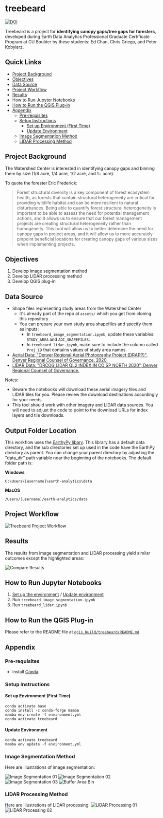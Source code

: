 # treebeard

[![DOI](https://zenodo.org/badge/783989380.svg)](https://zenodo.org/doi/10.5281/zenodo.11107001)

Treebeard is a project for **identifying canopy gaps/tree gaps for foresters**, developed during Earth Data Analytics Professional Graduate Certificate Program at CU Boulder by these students: Ed Chan, Chris Griego, and Peter Kobylarz.

## Quick Links
- [Project Background](#project-background)
- [Objectives](#objectives)
- [Data Source](#data-source)
- [Project Workflow](#project-workflow)
- [Results](#results)
- [How to Run Jupyter Notebooks](#how-to-run-jupyter-notebooks)
- [How to Run the QGIS Plug-in](#how-to-run-the-qgis-plug-in)
- [Appendix](#appendix)
    - [Pre-requisites](#pre-requisites)
    - [Setup Instructions](#setup-instructions)
        - [Set up Environment (First Time)](#set-up-environment-first-time)
        - [Update Environment](#update-environment)
    - [Image Segmentation Method](#image-segmentation-method)
    - [LIDAR Processing Method](#lidar-processing-method)


## Project Background
The Watershed Center is interested in identifying canopy gaps and binning them by size (1/8 acre, 1/4 acre, 1/2 acre, and 1+ acre). 

To quote the forester Eric Frederick:
> Forest structural diversity is a key component of forest ecosystem health, as forests that contain structural heterogeneity are critical for providing wildlife habitat and can be more resilient to natural disturbances. Being able to quantify forest structural heterogeneity is important to be able to assess the need for potential management actions, and it allows us to ensure that our forest management projects are creating structural heterogeneity rather than homogeneity. This tool will allow us to better determine the need for canopy gaps in project areas, and it will allow us to more accurately pinpoint beneficial locations for creating canopy gaps of various sizes when implementing projects.

## Objectives
1. Develop image segmentation method
2. Develop LIDAR processing method
3. Develop QGIS plug-in

## Data Source
- Shape files representing study areas from the Watershed Center
    - It's already part of the repo at `assets/` which you get from cloning this repository
    - You can prepare your own study area shapefiles and specify them as inputs:
        - In `treebeard_image_segmentation.ipynb`, update these variables: `STUDY_AREA` and `AOI_SHAPEFILES`.
        - In `treebeard_lidar.ipynb`, make sure to include the column called `Proj_ID` that contains values of study area names.
- [Aerial Data: "Denver Regional Aerial Photography Project (DRAPP)", Denver Regional Counsel of Governance, 2020.](https://data.drcog.org/dataset/denver-regional-aerial-photography-project-tiles-2020) 
- [LIDAR Data: "DRCOG LIDAR QL2 INDEX IN CO SP NORTH 2020", Denver Regional Counsel of Governance.](https://data.drcog.org/dataset/lidar-ql2-index-in-co-sp-north-2020)

Notes: 
- Beware the notebooks will download these aerial imagery tiles and LIDAR tiles for you. Please review the download destinations accordingly for your needs.
- This tool should work with other imagery and LIDAR data sources. You will need to adjust the code to point to the download URLs for index layers and tile downloads.

## Output Folder Location
This workflow uses the [EarthyPy libary](https://github.com/earthlab/earthpy). This library has a default data directory, and the sub directories set up used in the code have the EarthPy directory as parent. You can change your parent directory by adjusting the "data_dir" path variable near the beginning of the notebooks. The default folder path is:

**Windows**
```plaintext
C:\Users\[username]\earth-analytics\data
```

**MacOS**
```
/Users/[username]/earth-analytics/data
```

## Project Workflow

![Treebeard Project Workflow](images/project_workflow.png)

## Results

The results from image segmentation and LIDAR processing yield similar outcomes except the highlighted areas:

![Compare Results](images/compare_results.png)

## How to Run Jupyter Notebooks
1. [Set up the environment](#set-up-environment-first-time) / [Update environment](#update-environment)
2. Run `treebeard_image_segmentation.ipynb`
3. Run `treebeard_lidar.ipynb`

## How to Run the QGIS Plug-in
Please refer to the README file at [`qgis_build/treebeard/README.md`](https://github.com/earthlab-education/treebeard/blob/main/qgis_build/treebeard/README.md).

## Appendix

### Pre-requisites
- Install [Conda](https://conda.io/projects/conda/en/latest/user-guide/getting-started.html)

### Setup Instructions

#### Set up Environment (First Time)
```
conda activate base
conda install -c conda-forge mamba
mamba env create -f environment.yml
conda activate treebeard
```

#### Update Environment
```
conda activate treebeard
mamba env update -f environment.yml
```

### Image Segmentation Method

Here are illustrations of image segmentation:

![Image Segmentation 01](images/image_segmentation_01.png)
![Image Segmentation 02](images/image_segmentation_02.png)
![Image Segmentation 03](images/image_segmentation_03.png)
![Buffer Area Bin](images/buffer_area_bin.png)

### LIDAR Processing Method

Here are illustrations of LIDAR processing:
![LIDAR Processing 01](images/LIDAR_01.png)
![LIDAR Processing 02](images/LIDAR_02.png)
